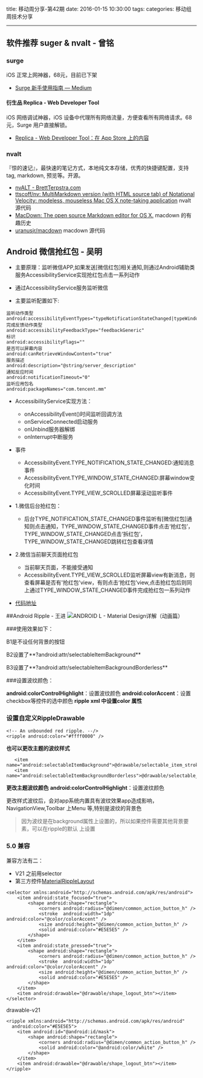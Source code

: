 title: 移动周分享-第42期
date: 2016-01-15  10:30:00
tags:
categories: 移动组周技术分享

---


## 软件推荐 suger & nvalt - 曾铭

### surge

iOS 正常上网神器，68元，目前已下架

- [Surge 新手使用指南 — Medium](https://medium.com/@scomper/surge-%E9%85%8D%E7%BD%AE%E6%96%87%E4%BB%B6-a1533c10e80b#.m68o22az4)

#### 衍生品 Replica - Web Developer Tool

iOS 网络调试神器，iOS 设备中代理所有网络流量，方便查看所有网络请求。68 元，Surge 用户直接解锁。

- [Replica - Web Developer Tool：在 App Store 上的内容](https://itunes.apple.com/cn/app/replica-web-developer-tool/id1068196306)

### nvalt

『惊的速记』，最快速的笔记方式，本地纯文本存储，优秀的快捷键配置，支持 tag, markdown, 预览等。开源。

- [nvALT - BrettTerpstra.com](http://brettterpstra.com/projects/nvalt/)
- [ttscoff/nv: MultiMarkdown version (with HTML source tab) of Notational Velocity: modeless, mouseless Mac OS X note-taking application](https://github.com/ttscoff/nv) nvalt 源代码
- [MacDown: The open source Markdown editor for OS X.](http://macdown.uranusjr.com/blog/post/5/show-hn-macdown/) macdown 的有趣历史
- [uranusjr/macdown](https://github.com/uranusjr/macdown) macdown 源代码




## Android 微信抢红包 - 吴明
- 主要原理：监听微信APP,如果发送[微信红包]相关通知,则通过Android辅助类服务AccessibilityService实现抢红包点击一系列动作

- 通过AccessibilityService服务监听微信
- 主要监听配置如下:

```
监听动作类型
android:accessibilityEventTypes="typeNotificationStateChanged|typeWindowStateChanged|typeViewScrolled"
完成反馈动作类型
android:accessibilityFeedbackType="feedbackGeneric"
标识
android:accessibilityFlags=""
是否可以屏幕内容
android:canRetrieveWindowContent="true"
服务描述
android:description="@string/server_description"
通知反应时间
android:notificationTimeout="0"
监听应用包名
android:packageNames="com.tencent.mm" 
```
		
- AccessibilityService实现方法：
	-  onAccessibilityEvent()时间监听回调方法
	-  onServiceConnected启动服务
	-  onUnbind服务器解绑
	-  onInterrupt中断服务
-  事件
	- AccessibilityEvent.TYPE_NOTIFICATION_STATE_CHANGED:通知消息事件
	-   AccessibilityEvent.TYPE_WINDOW_STATE_CHANGED:屏幕window变化时间
	-   AccessibilityEvent.TYPE_VIEW_SCROLLED屏幕滚动监听事件

- 1.微信后台抢红包：
	- 后台TYPE_NOTIFICATION_STATE_CHANGED事件监听有[微信红包]通知则点击通知，TYPE_WINDOW_STATE_CHANGED事件点击‘抢红包’，TYPE_WINDOW_STATE_CHANGED点击‘拆红包’，TYPE_WINDOW_STATE_CHANGED跳转红包查看详情
- 2.微信当前聊天页面抢红包
	-  当前聊天页面，不能接受通知
	- AccessibilityEvent.TYPE_VIEW_SCROLLED监听屏幕view有新消息，则查看屏幕是否有'抢红包'view，有则点击‘抢红包’view,点击抢红包后则同上通过TYPE_WINDOW_STATE_CHANGED事件完成抢红包一系列动作
- [代码地址](https://github.com/milin411/RedWallet.git)


##Android Ripple - 王进
![ANDROID L - Material Design详解（动画篇） ](http://static.open-open.com/lib/uploadImg/20141122/20141122214256_785.gif)

###使用效果如下：

B1是不设任何背景的按钮

B2设置了**?android:attr/selectableItemBackground**

B3设置了**?android:attr/selectableItemBackgroundBorderless**

###设置波纹颜色：

**android:colorControlHighlight**：设置波纹颜色
**android:colorAccent**：设置checkbox等控件的选中颜色
**ripple xml 中设置color 属性**

### 设置自定义RippleDrawable
```
<!-- An unbounded red ripple. --/> 
<ripple android:color="#ffff0000" />
```

**也可以更改主题的波纹样式**
```
   <item name="android:selectableItemBackground">@drawable/selectable_item_stroke_bg</item>
   <item name="android:selectableItemBackgroundBorderless">@drawable/selectable_item_bg</item>
```
**更改主题波纹颜色**
**android:colorControlHighlight**：设置波纹颜色

   更改样式波纹后，会对app系统内置具有波纹效果app造成影响，NavigationView,Toolbar 上Menu 等,特别是波纹的背景色
   
 > 因为波纹是在background属性上设置的，所以如果控件需要其他背景要素，可以在ripple的默认<item> 上设置
 
### 5.0 兼容
兼容方法有二：
- V21 之前用selector
- 第三方控件[MaterialRippleLayout](https://github.com/balysv/material-ripple)


```
<selector xmlns:android="http://schemas.android.com/apk/res/android">
    <item android:state_focused="true">
        <shape android:shape="rectangle">
            <corners android:radius="@dimen/common_action_button_h" />
            <stroke  android:width="1dp" android:color="@color/colorAccent" />
            <size android:height="@dimen/common_action_button_h" />
            <solid android:color="#E5E5E5" />
        </shape>
    </item>
    <item android:state_pressed="true">
        <shape android:shape="rectangle">
            <corners android:radius="@dimen/common_action_button_h" />
            <stroke  android:width="1dp" android:color="@color/colorAccent" />
            <size android:height="@dimen/common_action_button_h" />
            <solid android:color="#E5E5E5" />
        </shape>
    </item>
    <item android:drawable="@drawable/shape_logout_btn"></item>
</selector>
```
drawable-v21
```
<ripple xmlns:android="http://schemas.android.com/apk/res/android"
  android:color="#E5E5E5">
    <item android:id="@android:id/mask">
        <shape android:shape="rectangle">
            <corners android:radius="@dimen/common_action_button_h" />
            <solid android:color="@android:color/white" />
        </shape>
    </item>
    <item android:drawable="@drawable/shape_logout_btn"></item>
</ripple>
```
